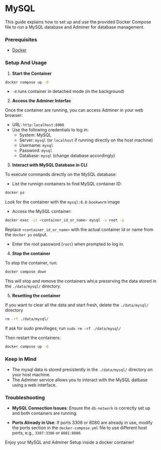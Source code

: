# MySQL

This guide explains how to set up and use the provided Docker Compose file to run a MySQL database and Adminer for database management.

### Prerequisites

- [Docker](https://docs.docker.com/engine/install/)

### Setup And Usage

1. **Start the Container**

```bash
docker compose up -d
```

- `-d` runs container in detached mode (in the background)

2. **Access the Adminer Interfac**

Once the container are running, you can access Adminer in your web browser:

- URL: `http:localhost:8000`
- Use the following credentials to log in:
  - System: MySQL
  - Server: `mysql` (or `localhost` if running directly on the host machine)
  - Username: `mysql`
  - Password: `mysql`
  - Database: `mysql` (change database accordingly)

3. **Interact with MySQL Database in CLI**

To execute commands directly on the MySQL database:

- List the runnign containers to find MySQL container ID:

```bash
docker ps
```

Look for the container with the `mysql:8.0-bookworm` image

- Access the MySQL container:

```bash
docker exec -it <container_id_or_name> mysql -u root -p
```

Replace `<container_id_or_name>` with the actual container Id or name from the `docker ps` output.

- Enter the root password (`root`) when prompted to log in.

4. **Stop the container**

To stop the container, run:

```bash
docker compose down
```

This will stop and remove the containers whi;e preserving the data stored in the `./data/mysql/` directory.

5. **Resetting the container**

If you want to clear all the data and start fresh, delete the `./data/mysql/` directory

```bash
rm -rf ./data/mysql/
```

If ask for sudo previlleges, run `sudo rm -rf ./data/mysql/`

Then restart the containers:

```bash
docker compose up -d
```

### Keep in Mind

- The mysql data is stored presistently in the `./data/mysql/` directory on your host machine.
- The Adminer service allows you to interact with the MySQL datbase using a web interface.

### Troubleshooting

- **MySQL Connection Issues**: Ensure the `db-network` is correctly set up and both containers are running.

- **Ports Already in Use**: If ports 3306 or 8080 are already in use, modify the ports section in the `docker-compose.yml` file to use different host ports, e.g., `3307:3306` or `8081:8080`.

Enjoy your MySQL and Adminer Setup inside a docker container!
